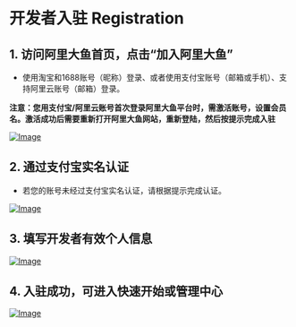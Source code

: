 # 开发者入驻 Registration

## 1. 访问阿里大鱼首页，点击“加入阿里大鱼”
- 使用淘宝和1688账号（昵称）登录、或者使用支付宝账号（邮箱或手机）、支持阿里云账号（邮箱）登录。   

**注意：您用支付宝/阿里云账号首次登录阿里大鱼平台时，需激活账号，设置会员名。激活成功后需要重新打开阿里大鱼网站，重新登陆，然后按提示完成入驻**

[![Image](http://img.alicdn.com/tps/TB1heyMLVXXXXX9XXXXXXXXXXXX-1439-718.jpg)](http://img.alicdn.com/tps/TB1heyMLVXXXXX9XXXXXXXXXXXX-1439-718.jpg)

## 2. 通过支付宝实名认证
- 若您的账号未经过支付宝实名认证，请根据提示完成认证。   

[![Image](http://img.alicdn.com/tps/TB18Tq6JVXXXXb4XFXXXXXXXXXX-1440-501.png)](http://img.alicdn.com/tps/TB18Tq6JVXXXXb4XFXXXXXXXXXX-1440-501.png)

## 3. 填写开发者有效个人信息

[![Image](http://img.alicdn.com/tps/TB1jGfiJVXXXXc9XXXXXXXXXXXX-1440-717.png)](http://img.alicdn.com/tps/TB1jGfiJVXXXXc9XXXXXXXXXXXX-1440-717.png)

## 4. 入驻成功，可进入快速开始或管理中心

[![Image](http://img.alicdn.com/tps/i1/TB1tIGPJXXXXXbvXpXXtSuk7XXX-865-273.png)](http://img.alicdn.com/tps/i1/TB1tIGPJXXXXXbvXpXXtSuk7XXX-865-273.png)